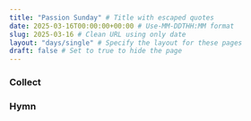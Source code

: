 ```yaml
---
title: "Passion Sunday" # Title with escaped quotes
date: 2025-03-16T00:00:00+00:00 # Use-MM-DDTHH:MM format
slug: 2025-03-16 # Clean URL using only date
layout: "days/single" # Specify the layout for these pages
draft: false # Set to true to hide the page
---
```


### Collect


### Hymn